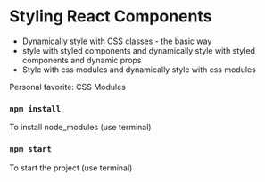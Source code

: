 # Styling React Components

* Dynamically style with CSS classes - the basic way
* style with styled components and dynamically style with styled components and dynamic props
* Style with css modules and dynamically style with css modules

Personal favorite: CSS Modules

### `npm install`

To install node_modules (use terminal)

### `npm start`

To start the project (use terminal)